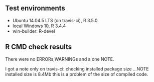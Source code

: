 ## Test environments
* Ubuntu 14.04.5 LTS (on travis-ci), R 3.5.0
* local Windows 10, R 3.4.4
* win-builder: R-devel

## R CMD check results
There were no ERRORs,WARNINGs and a one NOTE.

I got a note only on travis-ci:
checking installed package size ...NOTE installed size is  8.4Mb
this is a problem of the size of compiled code.


